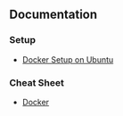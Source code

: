## Documentation

### Setup

* [Docker Setup on Ubuntu](https://github.com/danieltrolezi/laravel-app/blob/master/docs/01-setup/docker.md)

### Cheat Sheet

* [Docker](https://github.com/danieltrolezi/laravel-app/blob/master/docs/02-cheat-sheet/docker.md)


